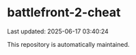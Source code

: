 # battlefront-2-cheat

Last updated: 2025-06-17 03:40:24

This repository is automatically maintained.
